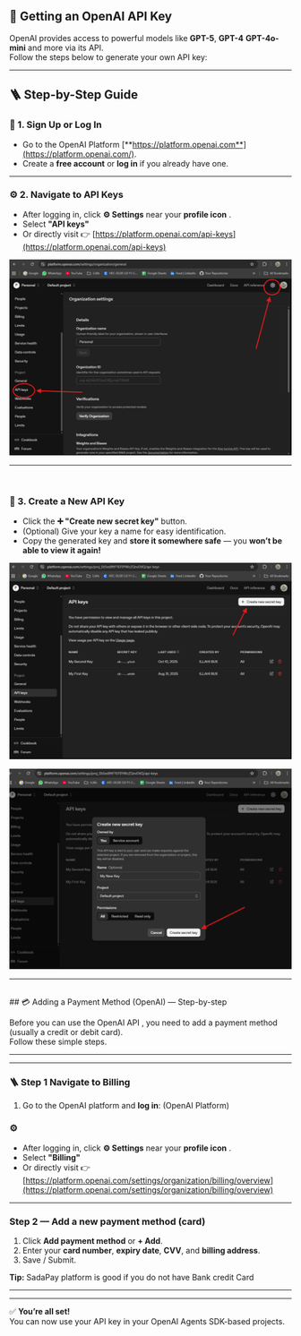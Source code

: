 ## 🔑 Getting an OpenAI API Key

OpenAI provides access to powerful models like **GPT-5**, **GPT-4** **GPT-4o-mini** and more via its API.  
Follow the steps below to generate your own API key:

---

## 🪜 Step-by-Step Guide

### 🧭 1. Sign Up or Log In
- Go to the OpenAI Platform [**https://platform.openai.com**](https://platform.openai.com/).  
- Create a **free account** or **log in** if you already have one.

---

### ⚙️ 2. Navigate to API Keys
- After logging in, click **⚙️ Settings** near your  **profile icon** .  
- Select **"API keys"**  
- Or directly visit 👉 [https://platform.openai.com/api-keys](https://platform.openai.com/api-keys)


![](images/api_keys.png)

---

<br>

### 🧩 3. Create a New API Key
- Click the **➕ "Create new secret key"** button.  
- (Optional) Give your key a name for easy identification.  
- Copy the generated key and **store it somewhere safe** — you **won’t be able to view it again!**

![](images/create_key.png)

![](images/create_key_ready.png)

---
<br>
## 💳 Adding a Payment Method (OpenAI) — Step-by-step

Before you can use the OpenAI API , you need to add a payment method (usually a credit or debit card).  
Follow these simple steps.

---


---

### 🪜 Step 1 Navigate to Billing
1. Go to the OpenAI platform and **log in**: (OpenAI Platform)  
### ⚙️ 
- After logging in, click **⚙️ Settings** near your  **profile icon** .  
- Select **"Billing"**  
- Or directly visit 👉 [https://platform.openai.com/settings/organization/billing/overview](https://platform.openai.com/settings/organization/billing/overview)

---


### Step 2 — Add a new payment method (card)
1. Click **Add payment method** or **+ Add**.  
2. Enter your **card number**, **expiry date**, **CVV**, and **billing address**.   
3. Save / Submit.

**Tip:** 
SadaPay platform is good if you do not have Bank credit Card

---


---

✅ **You’re all set!**  
You can now use your API key in your OpenAI Agents SDK-based projects.
